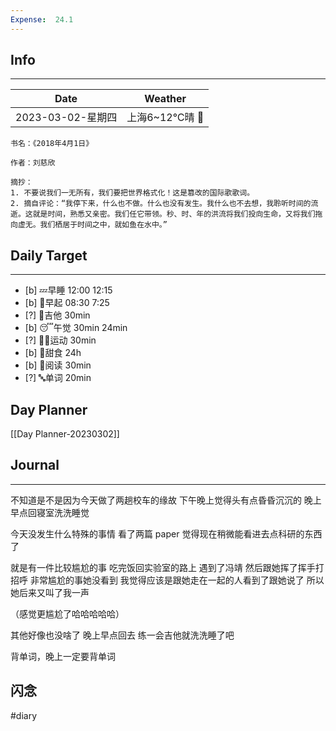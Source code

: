 ```yaml
---
Expense:  24.1
---
```

## Info
***
| Date              | Weather        |
| ----------------- | -------------- |
| 2023-03-02-星期四 | 上海6~12℃晴 🔆 | 


```ad-cite
书名：《2018年4月1日》

作者：刘慈欣

摘抄：
1. 不要说我们一无所有，我们要把世界格式化！这是篡改的国际歌歌词。
2. 摘自评论：“我停下来，什么也不做。什么也没有发生。我什么也不去想，我聆听时间的流逝。这就是时间，熟悉又亲密。我们任它带领。秒、时、年的洪流将我们投向生命，又将我们拖向虚无。我们栖居于时间之中，就如鱼在水中。”

```


## Daily Target 
***
- [b] 💤早睡   12:00  12:15
- [b] 🌅早起    08:30  7:25
- [?] 🎵吉他    30min
- [b] 😴午觉    30min  24min
- [?] 🏃‍♀️运动    30min  
- [b] 🚫甜食    24h
- [b] 📖阅读    30min
- [?] 🔤单词    20min    


## Day Planner
[[Day Planner-20230302]]


##  Journal
***
不知道是不是因为今天做了两趟校车的缘故
下午晚上觉得头有点昏昏沉沉的
晚上早点回寝室洗洗睡觉

今天没发生什么特殊的事情
看了两篇 paper
觉得现在稍微能看进去点科研的东西了

就是有一件比较尴尬的事
吃完饭回实验室的路上
遇到了冯靖
然后跟她挥了挥手打招呼
非常尴尬的事她没看到
我觉得应该是跟她走在一起的人看到了跟她说了
所以她后来又叫了我一声

（感觉更尴尬了哈哈哈哈哈）

其他好像也没啥了
晚上早点回去
练一会吉他就洗洗睡了吧

背单词，晚上一定要背单词


## 闪念



#diary